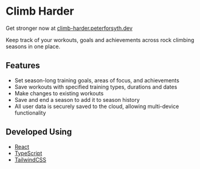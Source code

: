 # Climb Harder

Get stronger now at [climb-harder.peterforsyth.dev](https://climb-harder.peterforsyth.dev/)

Keep track of your workouts, goals and achievements across rock climbing seasons in one place.

## Features
- Set season-long training goals, areas of focus, and achievements
- Save workouts with specified training types, durations and dates
- Make changes to existing workouts
- Save and end a season to add it to season history
- All user data is securely saved to the cloud, allowing multi-device functionality

## Developed Using
- [React](https://react.dev/)
- [TypeScript](https://www.typescriptlang.org/)
- [TailwindCSS](https://tailwindcss.com/)
